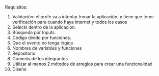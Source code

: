 Requisitos:

1. Validación: el profe va a intentar tronar la aplicación, y tiene que tener verificación para cuando haya internet y todos los casos
2. Selects dentro de la aplicación.
3. Búsqueda por Inputs.
4. Código divido por funciones.
5. Que el evento no tenga lógica
6. Nombres de variables y funciones
7. Repositorio
8. Commits de los integrantes
9. Utilizar al menos 2 métodos de arreglos para crear una funcionalidad
10. Diseño
